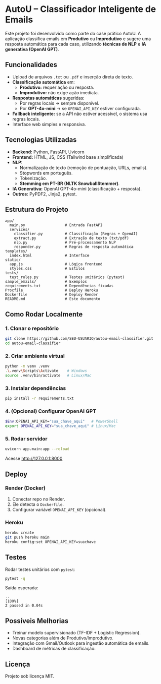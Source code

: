 # AutoU – Classificador Inteligente de Emails

Este projeto foi desenvolvido como parte do case prático AutoU. A aplicação classifica emails em **Produtivo** ou **Improdutivo** e sugere uma resposta automática para cada caso, utilizando **técnicas de NLP** e **IA generativa (OpenAI GPT)**.

## Funcionalidades

* Upload de arquivos `.txt` ou `.pdf` e inserção direta de texto.
* **Classificação automática** em:
   * **Produtivo:** requer ação ou resposta.
   * **Improdutivo:** não exige ação imediata.
* **Respostas automáticas** sugeridas:
   * Por regras locais → sempre disponível.
   * Por **GPT-4o-mini** → se `OPENAI_API_KEY` estiver configurada.
* **Fallback inteligente:** se a API não estiver acessível, o sistema usa regras locais.
* Interface web simples e responsiva.

## Tecnologias Utilizadas

* **Backend:** Python, FastAPI, Uvicorn
* **Frontend:** HTML, JS, CSS (Tailwind base simplificada)
* **NLP:**
   * Normalização de texto (remoção de pontuação, URLs, emails).
   * Stopwords em português.
   * Tokenização.
   * **Stemming em PT-BR (NLTK SnowballStemmer)**.
* **IA Generativa:** OpenAI GPT-4o-mini (classificação + resposta).
* **Outros:** PyPDF2, Jinja2, pytest.

## Estrutura do Projeto

```
app/
  main.py                  # Entrada FastAPI
  services/
    classifier.py          # Classificação (Regras + OpenAI)
    extract.py             # Extração de texto (txt/pdf)
    nlp.py                 # Pré-processamento NLP
    responder.py           # Regras de resposta automática
templates/
  index.html               # Interface
static/
  app.js                   # Lógica frontend
  styles.css               # Estilos
tests/
  test_rules.py            # Testes unitários (pytest)
sample_emails/             # Exemplos
requirements.txt           # Dependências fixadas
Procfile                   # Deploy Heroku
Dockerfile                 # Deploy Render
README.md                  # Este documento
```

## Como Rodar Localmente

### 1. Clonar o repositório

```bash
git clone https://github.com/SEU-USUARIO/autou-email-classifier.git
cd autou-email-classifier
```

### 2. Criar ambiente virtual

```bash
python -m venv .venv
.\.venv\Scripts\Activate    # Windows
source .venv/bin/activate   # Linux/Mac
```

### 3. Instalar dependências

```bash
pip install -r requirements.txt
```

### 4. (Opcional) Configurar OpenAI GPT

```bash
$Env:OPENAI_API_KEY="sua_chave_aqui"   # PowerShell
export OPENAI_API_KEY="sua_chave_aqui" # Linux/Mac
```

### 5. Rodar servidor

```bash
uvicorn app.main:app --reload
```

Acesse http://127.0.0.1:8000

## Deploy

### Render (Docker)

1. Conectar repo no Render.
2. Ele detecta o `Dockerfile`.
3. Configurar variável `OPENAI_API_KEY` (opcional).

### Heroku

```bash
heroku create
git push heroku main
heroku config:set OPENAI_API_KEY=suachave
```

## Testes

Rodar testes unitários com `pytest`:

```bash
pytest -q
```

Saída esperada:

```
..                                                                   [100%]
2 passed in 0.04s
```


## Possíveis Melhorias

* Treinar modelo supervisionado (TF-IDF + Logistic Regression).
* Novas categorias além de Produtivo/Improdutivo.
* Integração com Gmail/Outlook para ingestão automática de emails.
* Dashboard de métricas de classificação.

## Licença

Projeto sob licença MIT.
